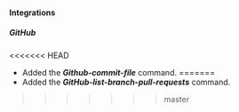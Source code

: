
#### Integrations
##### GitHub
<<<<<<< HEAD
- Added the ***Github-commit-file*** command.
=======
- Added the ***GitHub-list-branch-pull-requests*** command.
>>>>>>> master
